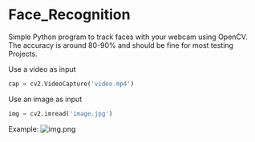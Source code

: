 # Face_Recognition
Simple Python program to track faces with your webcam using OpenCV. The accuracy is around 80-90% and should be fine for most testing Projects.

Use a video as input
```python
cap = cv2.VideoCapture('video.mp4')
```
Use an image as input
```python
img = cv2.imread('image.jpg')
```
Example:
![img.png](img.png)
